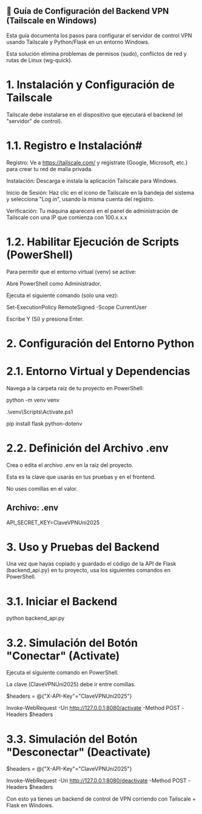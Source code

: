 ## 🚀 Guía de Configuración del Backend VPN (Tailscale en Windows) ##

Esta guía documenta los pasos para configurar el servidor de control VPN usando Tailscale y Python/Flask en un entorno Windows.



Esta solución elimina problemas de permisos (sudo), conflictos de red y rutas de Linux (wg-quick).

# 1. Instalación y Configuración de Tailscale #

Tailscale debe instalarse en el dispositivo que ejecutará el backend (el "servidor" de control).



# 1.1. Registro e Instalación# 

Registro: Ve a https://tailscale.com/ y regístrate (Google, Microsoft, etc.) para crear tu red de malla privada.

Instalación: Descarga e instala la aplicación Tailscale para Windows.

Inicio de Sesión: Haz clic en el icono de Tailscale en la bandeja del sistema y selecciona "Log in", usando la misma cuenta del registro.

Verificación: Tu máquina aparecerá en el panel de administración de Tailscale con una IP que comienza con 100.x.x.x

# 1.2. Habilitar Ejecución de Scripts (PowerShell) #

Para permitir que el entorno virtual (venv) se active: 


Abre PowerShell como Administrador.

Ejecuta el siguiente comando (solo una vez):

Set-ExecutionPolicy RemoteSigned -Scope CurrentUser

Escribe Y (Sí) y presiona Enter.

# 2. Configuración del Entorno Python #

 # 2.1. Entorno Virtual y Dependencias #

Navega a la carpeta raíz de tu proyecto en PowerShell:

python -m venv venv



.\venv\Scripts\Activate.ps1



pip install flask python-dotenv

# 2.2. Definición del Archivo .env # 

Crea o edita el archivo .env en la raíz del proyecto.



Esta es la clave que usarás en tus pruebas y en el frontend.



No uses comillas en el valor.

## Archivo: .env ## 

API_SECRET_KEY=ClaveVPNUni2025

# 3. Uso y Pruebas del Backend # 

Una vez que hayas copiado y guardado el código de la API de Flask (backend_api.py) en tu proyecto, usa los siguientes comandos en PowerShell.



# 3.1. Iniciar el Backend # 

python backend_api.py



# 3.2. Simulación del Botón "Conectar" (Activate) # 

Ejecuta el siguiente comando en PowerShell.



La clave (ClaveVPNUni2025) debe ir entre comillas.

$headers = @{"X-API-Key"="ClaveVPNUni2025"}



Invoke-WebRequest -Uri http://127.0.0.1:8080/activate -Method POST -Headers $headers

# 3.3. Simulación del Botón "Desconectar" (Deactivate) # 

$headers = @{"X-API-Key"="ClaveVPNUni2025"}



Invoke-WebRequest -Uri http://127.0.0.1:8080/deactivate -Method POST -Headers $headers

Con esto ya tienes un backend de control de VPN corriendo con Tailscale + Flask en Windows.

